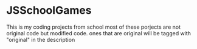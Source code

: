 # JSSchoolGames
This is my coding projects from school
most of these porjects are not original code but modified code. ones that are original will be tagged with "original" in the description
